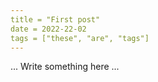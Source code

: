 ```yaml
---
title = "First post"
date = 2022-22-02
tags = ["these", "are", "tags"]
---
```


... Write something here ...

<!-- top -->
